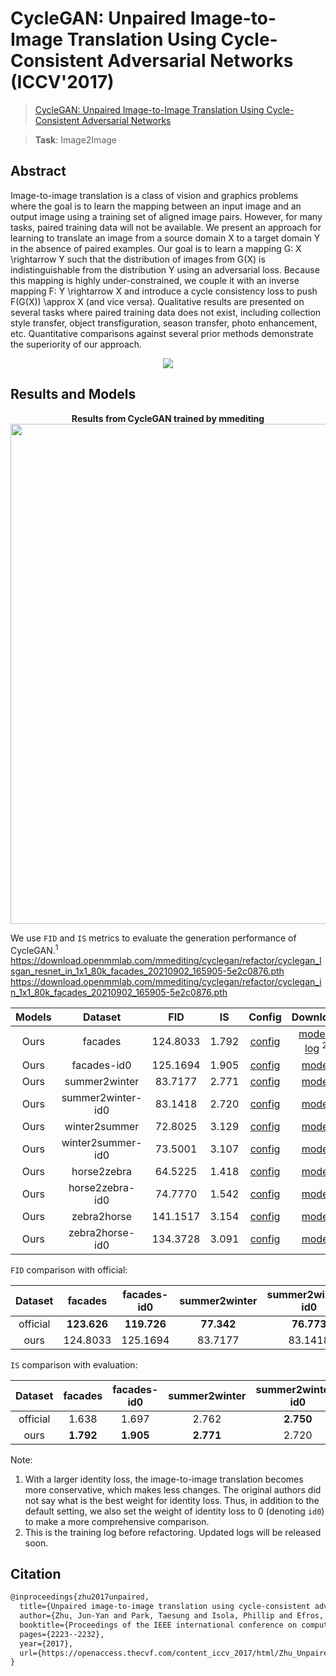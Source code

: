 # CycleGAN: Unpaired Image-to-Image Translation Using Cycle-Consistent Adversarial Networks (ICCV'2017)

> [CycleGAN: Unpaired Image-to-Image Translation Using Cycle-Consistent Adversarial Networks](https://openaccess.thecvf.com/content_iccv_2017/html/Zhu_Unpaired_Image-To-Image_Translation_ICCV_2017_paper.html)

> **Task**: Image2Image

<!-- [ALGORITHM] -->

## Abstract

<!-- [ABSTRACT] -->

Image-to-image translation is a class of vision and graphics problems where the goal is to learn the mapping between an input image and an output image using a training set of aligned image pairs. However, for many tasks, paired training data will not be available. We present an approach for learning to translate an image from a source domain X to a target domain Y in the absence of paired examples. Our goal is to learn a mapping G: X \\rightarrow Y such that the distribution of images from G(X) is indistinguishable from the distribution Y using an adversarial loss. Because this mapping is highly under-constrained, we couple it with an inverse mapping F: Y \\rightarrow X and introduce a cycle consistency loss to push F(G(X)) \\approx X (and vice versa). Qualitative results are presented on several tasks where paired training data does not exist, including collection style transfer, object transfiguration, season transfer, photo enhancement, etc. Quantitative comparisons against several prior methods demonstrate the superiority of our approach.

<!-- [IMAGE] -->

<div align=center>
<img src="https://user-images.githubusercontent.com/28132635/143049598-23c24d98-7a64-4ab3-a9ba-351db6a0a53d.JPG" />
</div>

## Results and Models

<div align="center">
  <b> Results from CycleGAN trained by mmediting</b>
  <br/>
  <img src="https://user-images.githubusercontent.com/22982797/114303527-108ed200-9b01-11eb-978c-274392e4d8e0.PNG" width="800"/>
</div>

We use `FID` and `IS` metrics to evaluate the generation performance of CycleGAN.<sup>1</sup>
https://download.openmmlab.com/mmediting/cyclegan/refactor/cyclegan_lsgan_resnet_in_1x1_80k_facades_20210902_165905-5e2c0876.pth
https://download.openmmlab.com/mmediting/cyclegan/refactor/cyclegan_in_1x1_80k_facades_20210902_165905-5e2c0876.pth

| Models |      Dataset      |   FID    |  IS   |                                  Config                                  |                                           Download                                           |
| :----: | :---------------: | :------: | :---: | :----------------------------------------------------------------------: | :------------------------------------------------------------------------------------------: |
|  Ours  |      facades      | 124.8033 | 1.792 |      [config](./cyclegan_lsgan-resnet-in_1xb1-80kiters_facades.py)       | [model](https://download.openmmlab.com/mmediting/cyclegan/refactor/cyclegan_lsgan_resnet_in_1x1_80k_facades_20210902_165905-5e2c0876.pth) \| [log](https://download.openmmlab.com/mmediting/cyclegan/cyclegan_lsgan_resnet_in_1x1_80k_facades_20210317_160938.log.json) <sup>2</sup> |
|  Ours  |    facades-id0    | 125.1694 | 1.905 |    [config](./cyclegan_lsgan-id0-resnet-in_1xb1-80kiters_facades.py)     | [model](https://download.openmmlab.com/mmediting/cyclegan/refactor/cyclegan_lsgan_id0_resnet_in_1x1_80k_facades_convert-bgr_20210902_164411-d8e72b45.pth) |
|  Ours  |   summer2winter   | 83.7177  | 2.771 |   [config](./cyclegan_lsgan-resnet-in_1xb1-250kiters_summer2winter.py)   | [model](https://download.openmmlab.com/mmediting/cyclegan/refactor/cyclegan_lsgan_resnet_in_1x1_246200_summer2winter_convert-bgr_20210902_165932-fcf08dc1.pth) |
|  Ours  | summer2winter-id0 | 83.1418  | 2.720 | [config](./cyclegan_lsgan-id0-resnet-in_1xb1-250kiters_summer2winter.py) | [model](https://download.openmmlab.com/mmediting/cyclegan/refactor/cyclegan_lsgan_id0_resnet_in_1x1_246200_summer2winter_convert-bgr_20210902_165640-8b825581.pth) |
|  Ours  |   winter2summer   | 72.8025  | 3.129 |   [config](./cyclegan_lsgan-resnet-in_1xb1-250kiters_summer2winter.py)   | [model](https://download.openmmlab.com/mmediting/cyclegan/refactor/cyclegan_lsgan_resnet_in_1x1_246200_summer2winter_convert-bgr_20210902_165932-fcf08dc1.pth) |
|  Ours  | winter2summer-id0 | 73.5001  | 3.107 | [config](./cyclegan_lsgan-id0-resnet-in_1xb1-250kiters_summer2winter.py) | [model](https://download.openmmlab.com/mmediting/cyclegan/refactor/cyclegan_lsgan_id0_resnet_in_1x1_246200_summer2winter_convert-bgr_20210902_165640-8b825581.pth) |
|  Ours  |    horse2zebra    | 64.5225  | 1.418 |    [config](./cyclegan_lsgan-resnet-in_1xb1-270kiters_horse2zebra.py)    | [model](https://download.openmmlab.com/mmediting/cyclegan/refactor/cyclegan_lsgan_resnet_in_1x1_266800_horse2zebra_convert-bgr_20210902_170004-a32c733a.pth) |
|  Ours  |  horse2zebra-id0  | 74.7770  | 1.542 |  [config](./cyclegan_lsgan-id0-resnet-in_1xb1-270kiters_horse2zebra.py)  | [model](https://download.openmmlab.com/mmediting/cyclegan/refactor/cyclegan_lsgan_id0_resnet_in_1x1_266800_horse2zebra_convert-bgr_20210902_165724-77c9c806.pth) |
|  Ours  |    zebra2horse    | 141.1517 | 3.154 |    [config](./cyclegan_lsgan-resnet-in_1xb1-270kiters_horse2zebra.py)    | [model](https://download.openmmlab.com/mmediting/cyclegan/refactor/cyclegan_lsgan_resnet_in_1x1_266800_horse2zebra_convert-bgr_20210902_170004-a32c733a.pth) |
|  Ours  |  zebra2horse-id0  | 134.3728 | 3.091 |  [config](./cyclegan_lsgan-id0-resnet-in_1xb1-270kiters_horse2zebra.py)  | [model](https://download.openmmlab.com/mmediting/cyclegan/refactor/cyclegan_lsgan_id0_resnet_in_1x1_266800_horse2zebra_convert-bgr_20210902_165724-77c9c806.pth) |

`FID` comparison with official:

<!-- SKIP THIS TABLE -->

| Dataset  |   facades   | facades-id0 | summer2winter | summer2winter-id0 | winter2summer | winter2summer-id0 | horse2zebra | horse2zebra-id0 | zebra2horse | zebra2horse-id0 |  average   |
| :------: | :---------: | :---------: | :-----------: | :---------------: | :-----------: | :---------------: | :---------: | :-------------: | :---------: | :-------------: | :--------: |
| official | **123.626** | **119.726** |  **77.342**   |    **76.773**     |  **72.631**   |      74.239       | **62.111**  |     77.202      | **138.646** |   **137.050**   | **95.935** |
|   ours   |  124.8033   |  125.1694   |    83.7177    |      83.1418      |    72.8025    |    **73.5001**    |   64.5225   |   **74.7770**   |  141.1571   |  **134.3728**   |   97.79    |

`IS` comparison with evaluation:

<!-- SKIP THIS TABLE -->

| Dataset  |  facades  | facades-id0 | summer2winter | summer2winter-id0 | winter2summer | winter2summer-id0 | horse2zebra | horse2zebra-id0 | zebra2horse | zebra2horse-id0 |  average  |
| :------: | :-------: | :---------: | :-----------: | :---------------: | :-----------: | :---------------: | :---------: | :-------------: | :---------: | :-------------: | :-------: |
| official |   1.638   |    1.697    |     2.762     |     **2.750**     |   **3.293**   |     **3.110**     |    1.375    |    **1.584**    |  **3.186**  |      3.047      |   2.444   |
|   ours   | **1.792** |  **1.905**  |   **2.771**   |       2.720       |     3.129     |       3.107       |  **1.418**  |      1.542      |    3.154    |    **3.091**    | **2.462** |

Note:

1. With a larger identity loss, the image-to-image translation becomes more conservative, which makes less changes. The original authors did not say what is the best weight for identity loss. Thus, in addition to the default setting, we also set the weight of identity loss to 0 (denoting `id0`) to make a more comprehensive comparison.
2. This is the training log before refactoring. Updated logs will be released soon.

## Citation

```latex
@inproceedings{zhu2017unpaired,
  title={Unpaired image-to-image translation using cycle-consistent adversarial networks},
  author={Zhu, Jun-Yan and Park, Taesung and Isola, Phillip and Efros, Alexei A},
  booktitle={Proceedings of the IEEE international conference on computer vision},
  pages={2223--2232},
  year={2017},
  url={https://openaccess.thecvf.com/content_iccv_2017/html/Zhu_Unpaired_Image-To-Image_Translation_ICCV_2017_paper.html},
}
```
